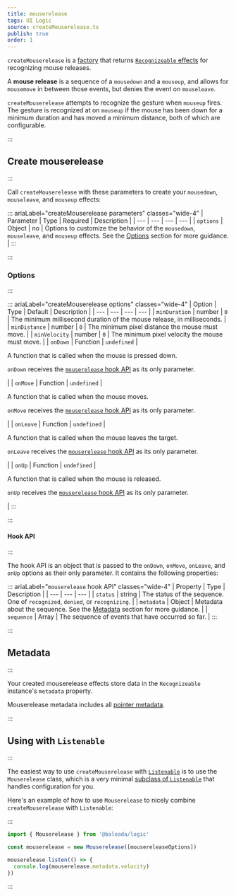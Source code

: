 ```yaml
---
title: mouserelease
tags: UI Logic
source: createMouserelease.ts
publish: true
order: 1
---
```


`createMouserelease` is a [factory](/docs/logic/factories-overview) that returns [`Recognizeable` effects](/docs/logic/classes/recognizeable#effect-workflow) for recognizing mouse releases.

A **mouse release** is a sequence of a `mousedown` and a `mouseup`, and allows for `mousemove` in between those events, but denies the event on `mouseleave`.

`createMouserelease` attempts to recognize the gesture when `mouseup` fires. The gesture is recognized at on `mouseup` if the mouse has been down for a minimum duration and has moved a minimum distance, both of which are configurable.


:::
## Create mouserelease
:::

Call `createMouserelease` with these parameters to create your `mousedown`, `mouseleave`, and `mouseup` effects:

::: ariaLabel="createMouserelease parameters" classes="wide-4"
| Parameter | Type | Required | Description |
| --- | --- | --- | --- |
| `options` | Object | no | Options to customize the behavior of the `mousedown`, `mouseleave`, and `mouseup` effects. See the [Options](#options) section for more guidance. |
:::


:::
### Options
:::

::: ariaLabel="createMouserelease options" classes="wide-4"
| Option | Type | Default | Description |
| --- | --- | --- | --- |
| `minDuration` | number | `0` | The minimum millisecond duration of the mouse release, in milliseconds. |
| `minDistance` | number | `0` | The minimum pixel distance the mouse must move. |
| `minVelocity` | number | `0` | The minimum pixel velocity the mouse must move. |
| `onDown` | Function | `undefined` | <p>A function that is called when the mouse is pressed down.</p><p>`onDown` receives the [`mouserelease` hook API](#hook-api) as its only parameter.</p> |
| `onMove` | Function | `undefined` | <p>A function that is called when the mouse moves.</p><p>`onMove` receives the [`mouserelease` hook API](#hook-api) as its only parameter.</p> |
| `onLeave` | Function | `undefined` | <p>A function that is called when the mouse leaves the target.</p><p>`onLeave` receives the [`mouserelease` hook API](#hook-api) as its only parameter.</p> |
| `onUp` | Function | `undefined` | <p>A function that is called when the mouse is released.</p><p>`onUp` receives the [`mouserelease` hook API](#hook-api) as its only parameter.</p> |
:::


:::
#### Hook API
:::

The hook API is an object that is passed to the `onDown`, `onMove`, `onLeave`, and `onUp` options as their only parameter. It contains the following properties:

::: ariaLabel="`mouserelease` hook API" classes="wide-4"
| Property | Type | Description |
| --- | --- | --- |
| `status` | string | The status of the sequence. One of `recognized`, `denied`, or `recognizing`. |
| `metadata` | Object | Metadata about the sequence. See the [Metadata](#metadata) section for more guidance. |
| `sequence` | Array | The sequence of events that have occurred so far. |
:::


:::
## Metadata
:::

Your created mouserelease effects store data in the `Recognizeable` instance's `metadata` property.

Mouserelease metadata includes all [pointer metadata](/docs/logic/factories/recognizeable-effects-overview#pointer-metadata).

:::
## Using with `Listenable`
:::

The easiest way to use `createMouserelease` with [`Listenable`](/docs/logic/classes/listenable) is to use the `Mouserelease` class, which is a very minimal [subclass of `Listenable`](/docs/logic/factories/recognizeable-overview#listenable-subclasses) that handles configuration for you.

Here's an example of how to use `Mouserelease` to nicely combine `createMouserelease` with `Listenable`:

:::
```ts
import { Mouserelease } from '@baleada/logic'

const mouserelease = new Mouserelease([mousereleaseOptions])

mouserelease.listen(() => {
  console.log(mouserelease.metadata.velocity)
})
```
:::

